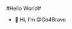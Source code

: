 #Hello World#
- 👋 Hi, I’m @Go4Bravo


<!---
Go4Bravo/Go4Bravo is a ✨ special ✨ repository because its `README.md` (this file) appears on your GitHub profile.
You can click the Preview link to take a look at your changes.
--->
